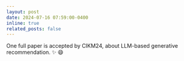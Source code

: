 ```yaml
---
layout: post
date: 2024-07-16 07:59:00-0400
inline: true
related_posts: false
---
```


One full paper is accepted by CIKM24, about LLM-based generative recommendation. :sparkles: :smile:
